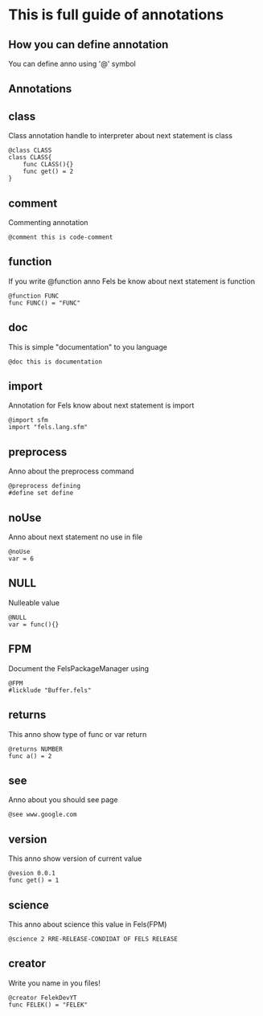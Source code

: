 # This is full guide of annotations

## How you can define annotation

You can define anno using '@' symbol


## Annotations

## class

Class annotation handle to interpreter about next statement is class

```
@class CLASS
class CLASS{
    func CLASS(){}
    func get() = 2
}
```

## comment

Commenting annotation

```
@comment this is code-comment
```

## function

If you write @function anno Fels be know about next statement is function

```
@function FUNC
func FUNC() = "FUNC"
```

## doc

This is simple "documentation" to you language

```
@doc this is documentation
```

## import 

Annotation for Fels know about next statement is import

```
@import sfm
import "fels.lang.sfm"
```

## preprocess

Anno about the preprocess command

```
@preprocess defining
#define set define
```

## noUse

Anno about next statement no use in file

```
@noUse
var = 6
```

## NULL

Nulleable value

```
@NULL
var = func(){}
```

## FPM

Document the FelsPackageManager using

```
@FPM
#licklude "Buffer.fels"
```

## returns

This anno show type of func or var return

```
@returns NUMBER
func a() = 2
```

## see

Anno about you should see page

```
@see www.google.com
```

## version

This anno show version of current value

```
@vesion 0.0.1
func get() = 1
```

## science

This anno about science this value in Fels(FPM)

```
@science 2 RRE-RELEASE-CONDIDAT OF FELS RELEASE
```

## creator

Write you name in you files!

```
@creator FelekDevYT
func FELEK() = "FELEK"
```

